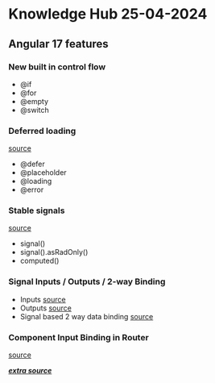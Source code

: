 # Knowledge Hub 25-04-2024

## Angular 17 features

### New built in control flow

- @if
- @for
- @empty
- @switch

### Deferred loading

[source](https://www.youtube.com/watch?v=FCcD8CEGty0)

- @defer
- @placeholder
- @loading
- @error

### Stable signals

[source](https://blog.angular-university.io/angular-signals/)

- signal()
- signal().asRadOnly()
- computed()

### Signal Inputs / Outputs / 2-way Binding

- Inputs [source](https://www.youtube.com/watch?v=U8YXaWwyd9k)
- Outputs [source](https://www.youtube.com/watch?v=Ugfm1YiQYX8)
- Signal based 2 way data binding [source](https://www.youtube.com/watch?v=0b43U-l3yGA)

### Component Input Binding in Router

[source](https://www.youtube.com/watch?v=-hR-kCGOYBs)

**_[extra source](https://www.youtube.com/watch?v=7gCWNAZQGzA&list=PLhzRPVQgdM8Wbg72TYL_Kt8mGCTT8CWhZ)_**
